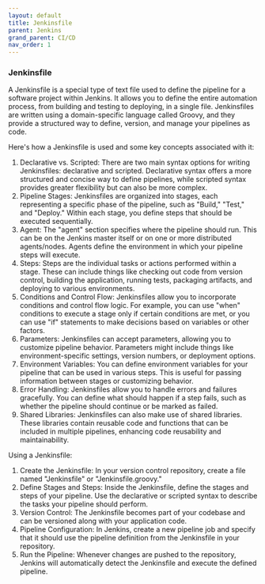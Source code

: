 ```yaml
---
layout: default
title: Jenkinsfile
parent: Jenkins
grand_parent: CI/CD
nav_order: 1
---
```

### Jenkinsfile
A Jenkinsfile is a special type of text file used to define the pipeline for a software project within Jenkins. It allows you to define the entire automation process, from building and testing to deploying, in a single file. Jenkinsfiles are written using a domain-specific language called Groovy, and they provide a structured way to define, version, and manage your pipelines as code.

Here's how a Jenkinsfile is used and some key concepts associated with it:
1. Declarative vs. Scripted: There are two main syntax options for writing Jenkinsfiles: declarative and scripted. Declarative syntax offers a more structured and concise way to define pipelines, while scripted syntax provides greater flexibility but can also be more complex.
2. Pipeline Stages: Jenkinsfiles are organized into stages, each representing a specific phase of the pipeline, such as "Build," "Test," and "Deploy." Within each stage, you define steps that should be executed sequentially.
3. Agent: The "agent" section specifies where the pipeline should run. This can be on the Jenkins master itself or on one or more distributed agents/nodes. Agents define the environment in which your pipeline steps will execute.
4. Steps: Steps are the individual tasks or actions performed within a stage. These can include things like checking out code from version control, building the application, running tests, packaging artifacts, and deploying to various environments.
5. Conditions and Control Flow: Jenkinsfiles allow you to incorporate conditions and control flow logic. For example, you can use "when" conditions to execute a stage only if certain conditions are met, or you can use "if" statements to make decisions based on variables or other factors.
6. Parameters: Jenkinsfiles can accept parameters, allowing you to customize pipeline behavior. Parameters might include things like environment-specific settings, version numbers, or deployment options.
7. Environment Variables: You can define environment variables for your pipeline that can be used in various steps. This is useful for passing information between stages or customizing behavior.
8. Error Handling: Jenkinsfiles allow you to handle errors and failures gracefully. You can define what should happen if a step fails, such as whether the pipeline should continue or be marked as failed.
9. Shared Libraries: Jenkinsfiles can also make use of shared libraries. These libraries contain reusable code and functions that can be included in multiple pipelines, enhancing code reusability and maintainability.

Using a Jenkinsfile:
1. Create the Jenkinsfile: In your version control repository, create a file named "Jenkinsfile" or "Jenkinsfile.groovy."
2. Define Stages and Steps: Inside the Jenkinsfile, define the stages and steps of your pipeline. Use the declarative or scripted syntax to describe the tasks your pipeline should perform.
3. Version Control: The Jenkinsfile becomes part of your codebase and can be versioned along with your application code.
4. Pipeline Configuration: In Jenkins, create a new pipeline job and specify that it should use the pipeline definition from the Jenkinsfile in your repository.
5. Run the Pipeline: Whenever changes are pushed to the repository, Jenkins will automatically detect the Jenkinsfile and execute the defined pipeline.
